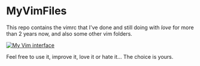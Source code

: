 MyVimFiles
==========

This repo contains the vimrc that I've done and still doing with *love* for more than 2 years now, and also some other vim folders.

<a href="http://www.zimagez.com/zimage/screenshot-03052014-173317.php" target="_blank" title="My Vim interface"><img src="http://www.zimagez.com/miniature/screenshot-03052014-173317.png" alt="My Vim interface" /></a>

Feel free to use it, improve it, love it or hate it... The choice is yours.
